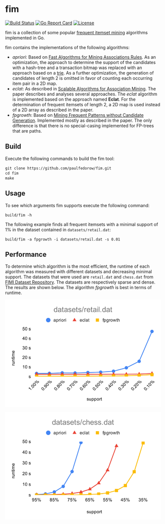 # fim

[![Build Status](https://img.shields.io/github/workflow/status/paulfedorow/fim/Go)](https://github.com/paulfedorow/fim/actions/workflows/go.yml)
[![Go Report Card](https://goreportcard.com/badge/github.com/paulfedorow/fim)](https://goreportcard.com/report/paulfedorow/fim)
[![License](https://img.shields.io/github/license/paulfedorow/fim)](https://github.com/paulfedorow/fim/blob/main/LICENSE)

fim is a collection of some popular [frequent itemset mining](https://en.wikipedia.org/wiki/Frequent_pattern_discovery)
algorithms implemented in Go.

fim contains the implementations of the following algorithms:

* *apriori*: Based on [Fast Algorithms for Mining Associations Rules](https://dl.acm.org/doi/10.5555/645920.672836). As
  an optimization, the approach to determine the support of the candidates with a hash-tree and a transaction bitmap was
  replaced with an approach based on a [trie](https://en.wikipedia.org/wiki/Trie). As a further optimization, the
  generation of candidates of length 2 is omitted in favor of counting each occurring item pair in a 2D map.
* *eclat*: As described in [Scalable Algorithms for Association Mining](https://dl.acm.org/doi/10.1109/69.846291). The
  paper describes and analyses several approaches. The *eclat* algorithm is implemented based on the approach named
  **Eclat**. For the determination of frequent itemsets of length 2, a 2D map is used instead of a 2D array as described
  in the paper.
* *fpgrowth*: Based
  on [Mining Frequent Patterns without Candidate Generation](https://dl.acm.org/doi/10.1145/335191.335372). Implemented
  mostly as described in the paper. The only difference is that there is no special-casing implemented for FP-trees
  that are paths.
  
## Build

Execute the following commands to build the fim tool:

    git clone https://github.com/paulfedorow/fim.git
    cd fim
    make

## Usage

To see which arguments fim supports execute the following command:

    build/fim -h

The following example finds all frequent itemsets with a minimal support of 1% in the dataset contained
in `datasets/retail.dat`:

    build/fim -a fpgrowth -i datasets/retail.dat -s 0.01 

## Performance

To determine which algorithm is the most efficient, the runtime of each algorithm was measured with different datasets
and decreasing minimal support. The datasets that were used are `retail.dat` and `chess.dat`
from [FIMI Dataset Repository](http://fimi.uantwerpen.be/data/). The datasets are respectively sparse and dense. The
results are shown below. The algorithm *fpgrowth* is best in terms of runtime.

![Runtime chart for datasets/retail.dat](charts/datasets_retail.dat.svg)

![Runtime chart for datasets/chess.dat](charts/datasets_chess.dat.svg)